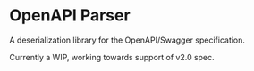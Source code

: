 # OpenAPI Parser

A deserialization library for the OpenAPI/Swagger specification.

Currently a WIP, working towards support of v2.0 spec.
